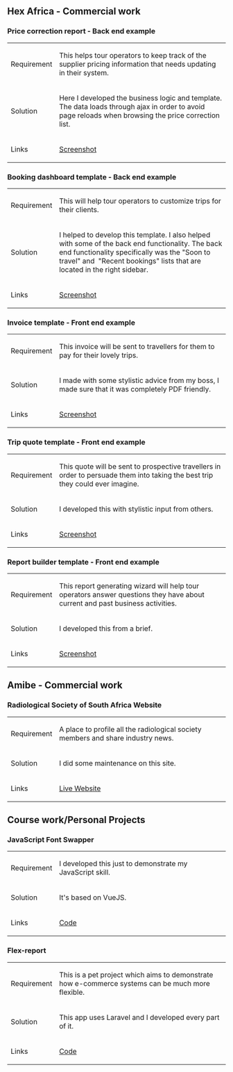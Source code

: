 <h2>Hex Africa - Commercial work</h2>
<h3>Price correction report - Back end example</h3>
<table>
  <tbody>
    <tr>
      <td>
        <p>Requirement</p>
      </td>
      <td>
        <p>This helps tour operators to keep track of the supplier pricing information that needs updating in their system.</p>
      </td>
    </tr>
    <tr>
      <td>
        <p>Solution</p>
      </td>
      <td>
        <p>Here I developed the business logic and template. The data loads through ajax in order to avoid page reloads when browsing the price correction list.</p>
      </td>
    </tr>
    <tr>
      <td>
        <p>Links</p>
      </td>
      <td>
        <p><a href="price-correction-report/3.png">Screenshot</a></p>
      </td>
    </tr>
  </tbody>
</table>
<h3>Booking dashboard template - Back end example</h3>
<table>
  <tbody>
    <tr>
      <td>
        <p>Requirement</p>
      </td>
      <td>
        <p>This will help tour operators to customize trips for their clients.</p>
      </td>
    </tr>
    <tr>
      <td>
        <p>Solution</p>
      </td>
      <td>
        <p>I helped to develop this template. I also helped with some of the back end functionality. The back end functionality specifically was the "Soon to travel" and&nbsp; "Recent bookings" lists that are located in the right sidebar.</p>
      </td>
    </tr>
    <tr>
      <td>
        <p>Links</p>
      </td>
      <td>
        <p><a href="booking-dashboard-template/2.png">Screenshot</a></p>
      </td>
    </tr>
  </tbody>
</table>
<h3>Invoice template - Front end example</h3>
<table>
  <tbody>
    <tr>
      <td>
        <p>Requirement</p>
      </td>
      <td>
        <p>This invoice will be sent to travellers for them to pay for their lovely trips.</p>
      </td>
    </tr>
    <tr>
      <td>
        <p>Solution</p>
      </td>
      <td>
        <p>I made with some stylistic advice from my boss, I made sure that it was completely PDF friendly.</p>
      </td>
    </tr>
    <tr>
      <td>
        <p>Links</p>
      </td>
      <td>
        <p><a href="invoice-template/3.png">Screenshot</a></p>
      </td>
    </tr>
  </tbody>
</table>
<h3>Trip quote template - Front end example</h3>
<table>
  <tbody>
    <tr>
      <td>
        <p>Requirement</p>
      </td>
      <td>
        <p>This quote will be sent to prospective travellers in order to persuade them into taking the best trip they could ever imagine.</p>
      </td>
    </tr>
    <tr>
      <td>
        <p>Solution</p>
      </td>
      <td>
        <p>I developed this with stylistic input from others.</p>
      </td>
    </tr>
    <tr>
      <td>
        <p>Links</p>
      </td>
      <td>
        <p><a href="quote-template/1.png">Screenshot</a></p>
      </td>
    </tr>
  </tbody>
</table>
<h3>Report builder template - Front end example</h3>
<table>
  <tbody>
    <tr>
      <td>
        <p>Requirement</p>
      </td>
      <td>
        <p>This report generating wizard will help tour operators answer questions they have about current and past business activities.</p>
      </td>
    </tr>
    <tr>
      <td>
        <p>Solution</p>
      </td>
      <td>
        <p>I developed this from a brief.</p>
      </td>
    </tr>
    <tr>
      <td>
        <p>Links</p>
      </td>
      <td>
        <p><a href="report-builder/1.png">Screenshot</a></p>
      </td>
    </tr>
  </tbody>
</table>
<h2>Amibe - Commercial work</h2>
<h3>Radiological Society of South Africa Website</h3>
<table>
  <tbody>
    <tr>
      <td>
        <p>Requirement</p>
      </td>
      <td>
        <p>A place to profile all the radiological society members and share industry news.</p>
      </td>
    </tr>
    <tr>
      <td>
        <p>Solution</p>
      </td>
      <td>
        <p>I did some maintenance on this site.</p>
      </td>
    </tr>
    <tr>
      <td>
        <p>Links</p>
      </td>
      <td>
        <p><a href="https://rssa.co.za/">Live Website</a></p>
      </td>
    </tr>
  </tbody>
</table>
<h2>Course work/Personal Projects</h2>
<h3>JavaScript Font Swapper</h3>
<table>
  <tbody>
    <tr>
      <td>
        <p>Requirement</p>
      </td>
      <td>
        <p>I developed this just to demonstrate my JavaScript skill.</p>
      </td>
    </tr>
    <tr>
      <td>
        <p>Solution</p>
      </td>
      <td>
        <p>It's based on VueJS.</p>
      </td>
    </tr>
    <tr>
      <td>
        <p>Links</p>
      </td>
      <td>
        <p><a href="https://github.com/ivan006/font-picker-pigeon">Code</a></p>
      </td>
    </tr>
  </tbody>
</table>
<h3>Flex-report</h3>
<table>
  <tbody>
    <tr>
      <td>
        <p>Requirement</p>
      </td>
      <td>
        <p>This is a pet project which aims to demonstrate how e-commerce systems can be much more flexible.</p>
      </td>
    </tr>
    <tr>
      <td>
        <p>Solution</p>
      </td>
      <td>
        <p>This app uses Laravel and I developed every part of it.</p>
      </td>
    </tr>
    <tr>
      <td>
        <p>Links</p>
      </td>
      <td>
        <p><a href="https://github.com/ivan006/Flexi-merce-SQL-DB-Production">Code</a></p>
      </td>
    </tr>
  </tbody>
</table>
<p><br /><br /></p>

